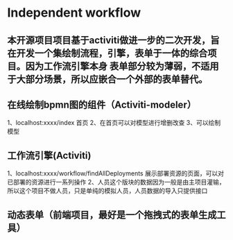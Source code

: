 # Independent workflow
本开源项目项目基于activiti做进一步的二次开发，旨在开发一个集绘制流程，引擎，表单于一体的综合项目。因为工作流引擎本身
表单部分较为薄弱，不适用于大部分场景，所以应嵌合一个外部的表单替代。
  --- 
## 在线绘制bpmn图的组件（Activiti-modeler）
1、localhost:xxxx/index  首页
2、在首页可以对模型进行增删改查
3、可以绘制模型
## 工作流引擎(Activiti)
1、localhost:xxxx/workflow/findAllDeployments 展示部署资源的页面，可以对已部署的资源进行一系列操作
2、人员这个版块的数据因为一般是由主项目灌输，所以这个项目不做人员，只是单纯的模拟人员，人员数据的导入只提供接口
## 动态表单（前端项目，最好是一个拖拽式的表单生成工具）


